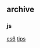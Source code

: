 ## archive


### js
[es6](https://github.com/lx6927/archive/blob/master/js/basics/es6.md)
[tips](https://github.com/lx6927/archive/blob/master/js/thinking/tips.md)